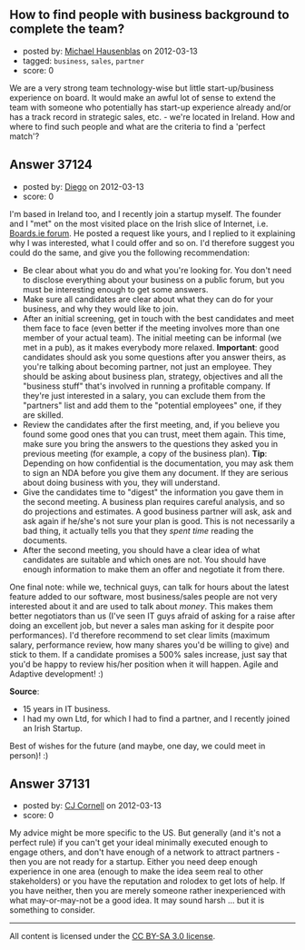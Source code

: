 ## How to find people with business background to complete the team?

- posted by: [Michael Hausenblas](https://stackexchange.com/users/-1/16865-michael-hausenblas) on 2012-03-13
- tagged: `business`, `sales`, `partner`
- score: 0

We are a very strong team technology-wise but little start-up/business experience on board. It would make an awful lot of sense to extend the team with someone who potentially has start-up experience already and/or has a track record in strategic sales, etc. - we're located in Ireland. How and where to find such people and what are the criteria to find a 'perfect match'?


## Answer 37124

- posted by: [Diego](https://stackexchange.com/users/-1/16894-diego) on 2012-03-13
- score: 0

<p>I'm based in Ireland too, and I recently join a startup myself. The founder and I "met" on the most visited place on the Irish slice of Internet, i.e. <a href="http://boards.ie" rel="nofollow">Boards.ie forum</a>. He posted a request like yours, and I replied to it explaining why I was interested, what I could offer and so on.
I'd therefore suggest you could do the same, and give you the following recommendation:</p>

<ul>
<li>Be clear about what you do and what you're looking for. You don't need to disclose everything about your business on a public forum, but you must be interesting enough to get some answers.</li>
<li>Make sure all candidates are clear about what they can do for your business, and why they would like to join.</li>
<li>After an initial screening, get in touch with the best candidates and meet them face to face (even better if the meeting involves more than one member of your actual team). The initial meeting can be informal (we met in a pub), as it makes everybody more relaxed. <strong>Important</strong>: good candidates should ask you some questions after you answer theirs, as you're talking about becoming partner, not just an employee. They should be asking about business plan, strategy, objectives and all the "business stuff" that's involved in running a profitable company. If they're just interested in a salary, you can exclude them from the "partners" list and add them to the "potential employees" one, if they are skilled.</li>
<li>Review the candidates after the first meeting, and, if you believe you found some good ones that you can trust, meet them again. This time, make sure you bring the answers to the questions they asked you in previous meeting (for example, a copy of the business plan). <strong>Tip</strong>: Depending on how confidential is the documentation, you may ask them to sign an NDA before you give them any document. If they are serious about doing business with you, they will understand.</li>
<li>Give the candidates time to "digest" the information you gave them in the second meeting. A business plan requires careful analysis, and so do projections and estimates. A good business partner will ask, ask and ask again if he/she's not sure your plan is good. This is not necessarily a bad thing, it actually tells you that they <em>spent time</em> reading the documents.</li>
<li>After the second meeting, you should have a clear idea of what candidates are suitable and which ones are not. You should have enough information to make them an offer and negotiate it from there.</li>
</ul>

<p>One final note: while we, technical guys, can talk for hours about the latest feature added to our software, most business/sales people are not very interested about it and are used to talk about <em>money</em>. This makes them better negotiators than us (I've seen IT guys afraid of asking for a raise after doing an excellent job, but never a sales man asking for it despite poor performances). I'd therefore recommend to set clear limits (maximum salary, performance review, how many shares you'd be willing to give) and stick to them. If a candidate promises a 500% sales increase, just say that you'd be happy to review his/her position when it will happen. Agile and Adaptive development! :)</p>

<p><strong>Source</strong>:</p>

<ul>
<li>15 years in IT business.  </li>
<li>I had my own Ltd, for which I had to find a partner, and I recently joined an Irish Startup. </li>
</ul>

<p>Best of wishes for the future (and maybe, one day, we could meet in person)! :)</p>



## Answer 37131

- posted by: [CJ Cornell](https://stackexchange.com/users/-1/117-cj-cornell) on 2012-03-13
- score: 0

My advice might be more specific to the US.  But generally (and it's not a perfect rule) if you can't get your ideal minimally executed enough to engage others, and don't have enough of a network to attract partners - then you are not ready for a startup.  Either you need deep enough experience in one area (enough to make the idea seem real to other stakeholders) or you have the reputation and rolodex to get lots of help.  If you have neither, then you are merely someone rather inexperienced with what may-or-may-not be a good idea.  It may sound harsh ... but it is something to consider.



---

All content is licensed under the [CC BY-SA 3.0 license](https://creativecommons.org/licenses/by-sa/3.0/).
